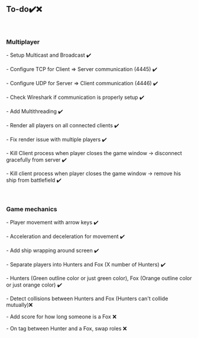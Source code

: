 <h2>To-do✔️❌</h2>
<br>
<h3>Multiplayer</h3>
<p>- Setup Multicast and Broadcast ✔️</p>
<p>- Configure TCP for Client => Server communication (4445) ✔️</p>
<p>- Configure UDP for Server => Client communication (4446) ✔️</p>
<p>- Check Wireshark if communication is properly setup ✔️</p>
<p>- Add Multithreading ✔️</p>
<p>- Render all players on all connected clients ✔️</p>
<p>- Fix render issue with multiple players ✔️</p>
<p>- Kill Client process when player closes the game window -> disconnect gracefully from server ✔️</p>
<p>- Kill client process when player closes the game window -> remove his ship from battlefield  ✔️</p>
<br>
<h3>Game mechanics</h3>
<p>- Player movement with arrow keys ✔️</p>
<p>- Acceleration and deceleration for movement ✔️</p>
<p>- Add ship wrapping around screen ✔️</p>
<p>- Separate players into Hunters and Fox (X number of Hunters) ✔️</p>
<p>- Hunters (Green outline color or just green color), Fox (Orange outline color or just orange color) ✔️</p>
<p>- Detect collisions between Hunters and Fox (Hunters can't collide mutually)❌</p>
<p>- Add score for how long someone is a Fox ❌</p>
<p>- On tag between Hunter and a Fox, swap roles ❌</p>
